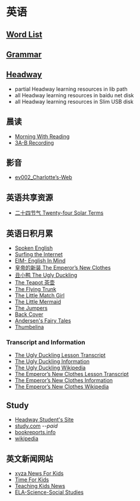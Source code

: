 # 英语

## [Word List](word-list)

## [Grammar](english-grammar)

## [Headway](../../contents/lib/headway)

- partial Headway learning resources in lib path
- all Headway learning resources in baidu net disk
- all Headway learning resources in Slim USB disk

## 晨读

* [Morning With Reading](morning-with-reading)
* [3A-B Recording](20191213-recording)

## 影音

* [ev002_Charlotte’s-Web](ev002_Charlotte’s-Web)

## 英语共享资源

* [二十四节气 Twenty-four Solar Terms](twenty-four-solar-term)

## 英语日积月累

* [Spoken English](../wjch/en/spoken)
* [Surfing the Internet](../wjch/en/resource)
* [EIM- English In Mind](../wjch/en/eim)
* [皇帝的新装 The Emperor’s New Clothes](../wjch/en/Andersen/The-New-Clothes)
* [丑小鸭 The Ugly Duckling](../wjch/en/Andersen/The-Ugly-Duckling)
* [The Teapot 茶壶](../wjch/en/Andersen/The-Teapot)
* [The Flying Trunk](../wjch/en/Andersen/The-Flying-Trunk)
* [The Little Match Girl](../wjch/en/Andersen/The-Little-Match-Girl)
* [The Little Mermaid](../wjch/en/Andersen/The-Little-Mermaid)
* [The Jumpers](../wjch/en/Andersen/The-Jumpers)
* [Back Cover](../wjch/en/Andersen/Back-Cover)
* [Andersen's Fairy Tales](../wjch/en/Andersen/Contents)
* [Thumbelina](../wjch/en/Andersen/Thumbelina)

### Transcript and Information

* [The Ugly Duckling Lesson Transcript](../english/ugly-duckling-transcript)
* [The Ugly Duckling Information](../english/ugly-duckling-info)
* [The Ugly Duckling Wikipedia](https://en.wikipedia.org/wiki/The_Ugly_Duckling)
* [The Emperor’s New Clothes Lesson Transcript](..\english\new-clothes-transcript)
* [The Emperor’s New Clothes Information](..\english\new-clothes-info)
* [The Emperor’s New Clothes Wikipedia](https://en.wikipedia.org/wiki/The_Emperor%27s_New_Clothes)

## Study

* [Headway Student's Site](https://elt.oup.com/student/headway/?cc=cn&selLanguage=zh)
* [study.com](https://study.com/) *--paid*
* [bookreports.info](https://www.bookreports.info/)
* [wikipedia](https://en.wikipedia.org/)

## 英文新闻网站

* [xyza News For Kids](https://www.xyzanews.com/)
* [Time For Kids](https://www.timeforkids.com/)
* [Teaching Kids News](https://www.teachingkidsnews.com)
* [ELA-Science-Social Studies](https://www.dogonews.com/)
